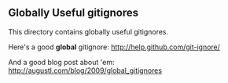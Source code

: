 ## Globally Useful gitignores

This directory contains globally useful gitignores.

Here's a good **global** gitignore: 
<http://help.github.com/git-ignore/>

And a good blog post about 'em:
<http://augustl.com/blog/2009/global_gitignores>
